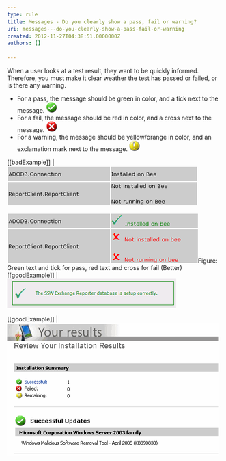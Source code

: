 ```yaml
---
type: rule
title: Messages - Do you clearly show a pass, fail or warning?
uri: messages---do-you-clearly-show-a-pass-fail-or-warning
created: 2012-11-27T04:38:51.0000000Z
authors: []

---
```


When a user looks at a test result, they want to be quickly informed. Therefore, you must make it clear weather the test has passed or failed, or is there any warning.
   ​
- For a pass, the message should be green in color, and a tick next to the message. 
![](../../assets/Success-lg.gif)
- For a fail, the message should be red in color, and a cross next to the message. 
![](../../assets/Fail-lg.gif)
- For a warning, the message should be yellow/orange in color, and an exclamation mark next to the message. 
![](../../assets/Warning-lg.gif)


[[badExample]]
| ![ Bad Example - Pass and fail are not clear](../../assets/RulesT1.gif)

![Green text and tick for pass, red text and cross for fail (Better)](../../assets/RulesT2.gif)Figure: Green text and tick for pass, red text and cross for fail (Better)
[[goodExample]]
| ![ Good Example - Status on windows forms](../../assets/RulesT4.gif)

[[goodExample]]
| ![ Good Example - Microsoft Update uses 3 icons to indicate different status, and good quality of Images too](../../assets/MicrosoftUpdate.gif)

